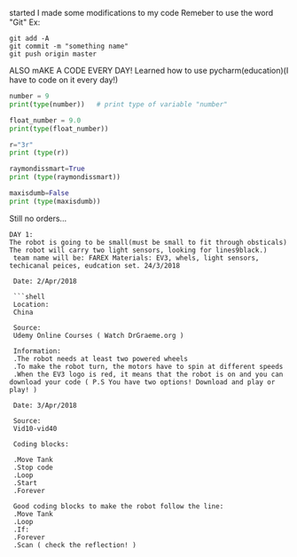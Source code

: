 started
I made some modifications to my code
Remeber to use the word "Git" Ex:

```shell
git add -A
git commit -m "something name"
git push origin master
```
ALSO mAKE A CODE EVERY DAY!
Learned how to use pycharm(education)(I have to code on it every day!)

```python
number = 9
print(type(number))   # print type of variable "number"

float_number = 9.0
print(type(float_number))

r="3r"
print (type(r))

raymondissmart=True
print (type(raymondissmart))

maxisdumb=False
print (type(maxisdumb))
```
Still no orders...
```shell
DAY 1: 
The robot is going to be small(must be small to fit through obsticals) The robot will carry two light sensors, looking for lines9black.)
 team name will be: FAREX Materials: EV3, whels, light sensors, techicanal peices, eudcation set. 24/3/2018
 
 Date: 2/Apr/2018
 
 ```shell
 Location:
 China
 
 Source:
 Udemy Online Courses ( Watch DrGraeme.org )
 
 Information:
 .The robot needs at least two powered wheels
 .To make the robot turn, the motors have to spin at different speeds
 .When the EV3 logo is red, it means that the robot is on and you can download your code ( P.S You have two options! Download and play or play! )
 
 Date: 3/Apr/2018
 
 Source:
 Vid10-vid40
 
 Coding blocks:
 
 .Move Tank
 .Stop code
 .Loop
 .Start
 .Forever
 
 Good coding blocks to make the robot follow the line:
 .Move Tank
 .Loop
 .If:
 .Forever
 .Scan ( check the reflection! )